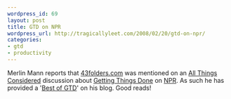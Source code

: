 ```yaml
--- 
wordpress_id: 69
layout: post
title: GTD on NPR
wordpress_url: http://tragicallyleet.com/2008/02/20/gtd-on-npr/
categories:
- gtd
- productivity
---
```

Merlin Mann reports that [43folders.com](http://43folders.com) was mentioned on an [All Things Considered](http://www.npr.org/templates/rundowns/rundown.php?prgId=2) discussion about [Getting Things Done](http://davidco.com/) on [NPR](http://npr.org).  As such he has provided a '[Best of GTD](http://www.43folders.com/2008/02/19/43-folders-best-gtd)' on his blog.  Good reads!
